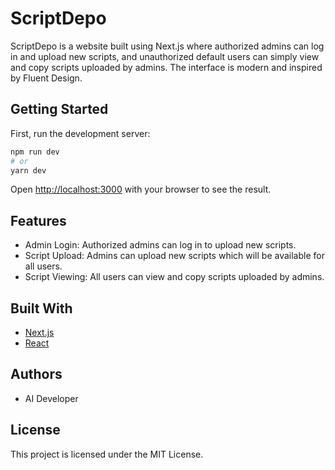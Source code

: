 # ScriptDepo

ScriptDepo is a website built using Next.js where authorized admins can log in and upload new scripts, and unauthorized default users can simply view and copy scripts uploaded by admins. The interface is modern and inspired by Fluent Design.

## Getting Started

First, run the development server:

```bash
npm run dev
# or
yarn dev
```

Open [http://localhost:3000](http://localhost:3000) with your browser to see the result.

## Features

- Admin Login: Authorized admins can log in to upload new scripts.
- Script Upload: Admins can upload new scripts which will be available for all users.
- Script Viewing: All users can view and copy scripts uploaded by admins.

## Built With

- [Next.js](https://nextjs.org/)
- [React](https://reactjs.org/)

## Authors

- AI Developer

## License

This project is licensed under the MIT License.
